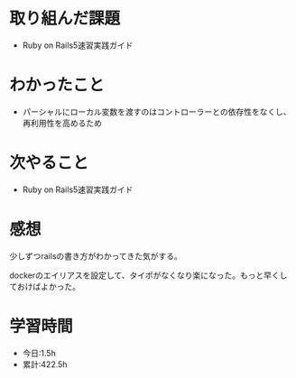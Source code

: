 # 取り組んだ課題
- Ruby on Rails5速習実践ガイド
# わかったこと
- パーシャルにローカル変数を渡すのはコントローラーとの依存性をなくし、再利用性を高めるため
# 次やること
- Ruby on Rails5速習実践ガイド
# 感想
少しずつrailsの書き方がわかってきた気がする。

dockerのエイリアスを設定して、タイポがなくなり楽になった。もっと早くしておけばよかった。
# 学習時間
- 今日:1.5h
- 累計:422.5h